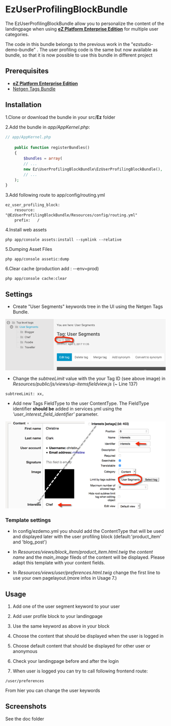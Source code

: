 # EzUserProfilingBlockBundle
The EzUserProfilingBlockBundle allow you to personalize the content of the landingpage when using [**eZ Platform Enterprise Edition**](https://github.com/ezsystems/ezplatform-ee) for multiple user categories.

The code in this bundle belongs to the previous work in the "ezstudio-demo-bundle" . The user profiling code is the same but now available as bundle, so that it is now possible to use this bundle in different project 

## Prerequisites
* [**eZ Platform Enterprise Edition**](https://github.com/ezsystems/ezplatform-ee)
* [Netgen Tags Bundle](https://github.com/netgen/TagsBundle)

## Installation
1.Clone or download the bundle in your src/**Ez** folder

2.Add the bundle in _app/AppKernel.php_:
```php
// app/AppKernel.php

    public function registerBundles()
    {   
        $bundles = array(
        // ...
        new Ez\UserProfilingBlockBundle\EzUserProfilingBlockBundle(),
        // ...
    );
}
```
3.Add following route to app/config/routing.yml

```
ez_user_profiling_block:
    resource: "@EzUserProfilingBlockBundle/Resources/config/routing.yml"
    prefix:   /
```
4.Install web assets
```
php app/console assets:install --symlink --relative
```
5.Dumping Asset Files

```
php app/console assetic:dump 
```

6.Clear cache (production add : --env=prod)
```
php app/console cache:clear
```

## Settings
- Create "User Segments" keywords tree in the UI using the Netgen Tags Bundle.

<img src="doc/01_User_Segments_tags_bundle.png">

- Change the _subtreeLimit_ value with the your Tag ID (see above image) in _Resources/public/js/views/up-itemsfieldview.js_ (~ Line 137) 

```
subtreeLimit: xx,
```

- Add new Tags FieldType to the user ContentType. The FieldType identifier **should be** added in services.yml using the _'user_interest_field_identifier'_ parameter.


<img src="doc/02_User_ContentType_Interests.png">


### Template settings
- In config/ezdemo.yml you should add the ContentType that will be used and displayed later with the user profiling block (default:'product_item' and 'blog_post')

- In _Resources/views/block_item/product_item.html.twig_ the _content name_ and the _main_image_ fileds of the content will be displayed. Please adapt this template with your content fields. 

- In _Resources/views/user/preferences.html.twig_ change the first line to use your own pagelayout.(more infos in Usage 7.)

## Usage

1. Add one of the user segment keyword to your user
2. Add user profile block to your landingpage
3. Use the same keyword as above in your block
4. Choose the content that should be displayed when the user is logged in
5. Choose default content that should be displayed for other user or anonymous
6. Check your landingpage before and after the login

7. When user is logged you can try to call following frontend route:
```
/user/preferences
```
From hier you can change the user keywords

## Screenshots
See the doc folder